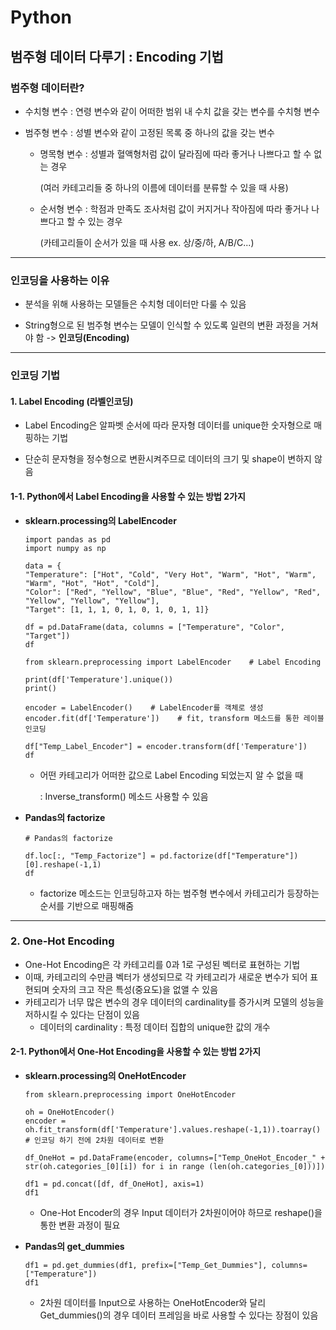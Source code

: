 # Python



## 범주형 데이터 다루기 : Encoding 기법



### 범주형 데이터란?

* 수치형 변수 : 연령 변수와 같이 어떠한 범위 내 수치 값을 갖는 변수를 수치형 변수

* 범주형 변수 : 성별 변수와 같이 고정된 목록 중 하나의 값을 갖는 변수

  * 명목형 변수 : 성별과 혈액형처럼 값이 달라짐에 따라 좋거나 나쁘다고 할 수 없는 경우

    (여러 카테고리들 중 하나의 이름에 데이터를 분류할 수 있을 때 사용)

  * 순서형 변수 : 학점과 만족도 조사처럼 값이 커지거나 작아짐에 따라 좋거나 나쁘다고 할 수 있는 경우

    (카테고리들이 순서가 있을 때 사용  ex. 상/중/하,  A/B/C...)

    

------



### 인코딩을 사용하는 이유

* 분석을 위해 사용하는 모델들은 수치형 데이터만 다룰 수 있음

* String형으로 된 범주형 변수는 모델이 인식할 수 있도록 일련의 변환 과정을 거쳐야 함  -> **인코딩(Encoding)**

  

------



### 인코딩 기법

#### 1. Label Encoding (라벨인코딩)

* Label Encoding은 알파벳 순서에 따라 문자형 데이터를 unique한 숫자형으로 매핑하는 기법

* 단순히 문자형을 정수형으로 변환시켜주므로 데이터의 크기 및 shape이 변하지 않음

  

#### 1-1. Python에서 Label Encoding을 사용할 수 있는 방법 2가지

* **sklearn.processing의 LabelEncoder**

  ```
  import pandas as pd
  import numpy as np
  
  data = {
  "Temperature": ["Hot", "Cold", "Very Hot", "Warm", "Hot", "Warm", "Warm", "Hot", "Hot", "Cold"],
  "Color": ["Red", "Yellow", "Blue", "Blue", "Red", "Yellow", "Red", "Yellow", "Yellow", "Yellow"], 
  "Target": [1, 1, 1, 0, 1, 0, 1, 0, 1, 1]}
  
  df = pd.DataFrame(data, columns = ["Temperature", "Color", "Target"])
  df
  ```

  ```
  from sklearn.preprocessing import LabelEncoder    # Label Encoding
  
  print(df['Temperature'].unique())
  print()
  
  encoder = LabelEncoder()    # LabelEncoder를 객체로 생성
  encoder.fit(df['Temperature'])    # fit, transform 메소드를 통한 레이블 인코딩
  
  df["Temp_Label_Encoder"] = encoder.transform(df['Temperature'])
  df
  ```

  * 어떤 카테고리가 어떠한 값으로 Label Encoding 되었는지 알 수 없을 때 

    : Inverse_transform() 메소드 사용할 수 있음

    

* **Pandas의 factorize**

  ```
  # Pandas의 factorize
  
  df.loc[:, "Temp_Factorize"] = pd.factorize(df["Temperature"])[0].reshape(-1,1)
  df
  ```

  * factorize 메소드는 인코딩하고자 하는 범주형 변수에서 카테고리가 등장하는 순서를 기반으로 매핑해줌

    

------



### 2. One-Hot Encoding

* One-Hot Encoding은 각 카테고리를 0과 1로 구성된 벡터로 표현하는 기법
* 이때, 카테고리의 수만큼 벡터가 생성되므로 각 카테고리가 새로운 변수가 되어 표현되며 숫자의 크고 작은 특성(중요도)을 없앨 수 있음
* 카테고리가 너무 많은 변수의 경우 데이터의 cardinality를 증가시켜 모델의 성능을 저하시킬 수 있다는 단점이 있음
  * 데이터의 cardinality : 특정 데이터 집합의 unique한 값의 개수



#### 2-1. Python에서 One-Hot Encoding을 사용할 수 있는 방법 2가지

* **sklearn.processing의 OneHotEncoder**

  ```
  from sklearn.preprocessing import OneHotEncoder
  
  oh = OneHotEncoder()
  encoder = oh.fit_transform(df['Temperature'].values.reshape(-1,1)).toarray() 
  # 인코딩 하기 전에 2차원 데이터로 변환
  
  df_OneHot = pd.DataFrame(encoder, columns=["Temp_OneHot_Encoder_" + str(oh.categories_[0][i]) for i in range (len(oh.categories_[0]))])
  
  df1 = pd.concat([df, df_OneHot], axis=1)
  df1
  ```

  * One-Hot Encoder의 경우 Input 데이터가 2차원이어야 하므로 reshape()을 통한 변환 과정이 필요



* **Pandas의 get_dummies**

  ```
  df1 = pd.get_dummies(df1, prefix=["Temp_Get_Dummies"], columns=["Temperature"])
  df1
  ```

  * 2차원 데이터를 Input으로 사용하는 OneHotEncoder와 달리 Get_dummies()의 경우 데이터 프레임을 바로 사용할 수 있다는 장점이 있음




